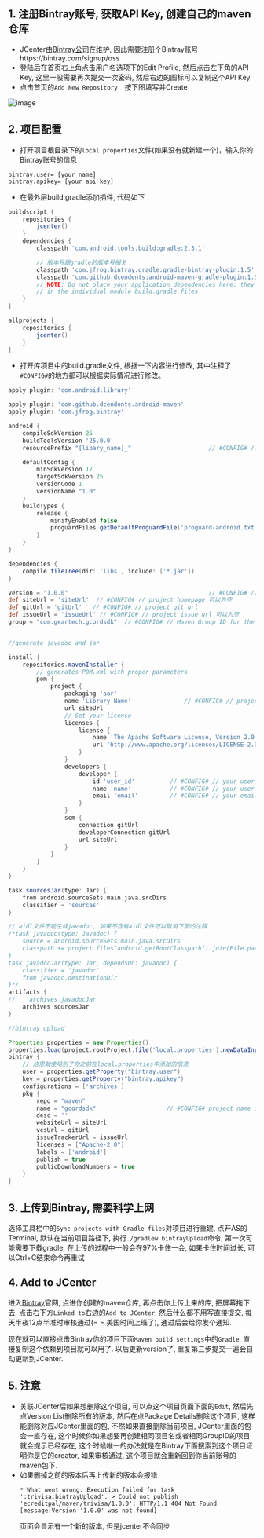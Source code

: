 ## 1. 注册Bintray账号, 获取API Key, 创建自己的maven仓库

* JCenter由[Bintray公司](https://bintray.com)在维护, 因此需要注册个Bintray账号https://bintray.com/signup/oss
* 登陆后在首页右上角点击用户名选项下的Edit Profile, 然后点击左下角的API Key, 这里一般需要再次提交一次密码, 然后右边的图标可以复制这个API Key
* 点击首页的`Add New Repository  `按下图填写并Create

![image](https://github.com/xuuuu/Pictures/blob/master/bintray_create_maven_repository.png?raw=true)

## 2. 项目配置

* 打开项目根目录下的`local.properties`文件(如果没有就新建一个)，输入你的Bintray账号的信息

```
bintray.user= [your name]
bintray.apikey= [your api key]
```

* 在最外层build.gradle添加插件, 代码如下

```gradle
buildscript {
    repositories {
        jcenter()
    }
    dependencies {
        classpath 'com.android.tools.build:gradle:2.3.1'

        // 版本号跟gradle的版本号相关
        classpath 'com.jfrog.bintray.gradle:gradle-bintray-plugin:1.5'
        classpath 'com.github.dcendents:android-maven-gradle-plugin:1.5'
        // NOTE: Do not place your application dependencies here; they belong
        // in the individual module build.gradle files
    }
}

allprojects {
    repositories {
        jcenter()
    }
}
```

* 打开库项目中的build.gradle文件, 根据一下内容进行修改, 其中注释了`#CONFIG#`的地方都可以根据实际情况进行修改。

```gradle
apply plugin: 'com.android.library'

apply plugin: 'com.github.dcendents.android-maven'
apply plugin: 'com.jfrog.bintray'

android {
    compileSdkVersion 25
    buildToolsVersion '25.0.0'
    resourcePrefix "[libary_name]_"                      // #CONFIG# // resource prefix

    defaultConfig {
        minSdkVersion 17
        targetSdkVersion 25
        versionCode 1
        versionName "1.0"
    }
    buildTypes {
        release {
            minifyEnabled false
            proguardFiles getDefaultProguardFile('proguard-android.txt'), 'proguard-rules.pro'
        }
    }
}

dependencies {
    compile fileTree(dir: 'libs', include: ['*.jar'])
}

version = "1.0.0"                                        // #CONFIG# // project version
def siteUrl = 'siteUrl'  // #CONFIG# // project homepage 可以为空
def gitUrl = 'gitUrl'   // #CONFIG# // project git url
def issueUrl = 'issueUrl' // #CONFIG# // project issue url 可以为空
group = "com.geartech.gcordsdk"  // #CONFIG# // Maven Group ID for the artifact (pageckage name is ok)


//generate javadoc and jar

install {
    repositories.mavenInstaller {
        // generates POM.xml with proper parameters
        pom {
            project {
                packaging 'aar'
                name 'Library Name'               // #CONFIG# // project title
                url siteUrl
                // Set your license
                licenses {
                    license {
                        name 'The Apache Software License, Version 2.0'
                        url 'http://www.apache.org/licenses/LICENSE-2.0.txt'
                    }
                }
                developers {
                    developer {
                        id 'user_id'          // #CONFIG# // your user id (you can write your nickname)
                        name 'name'           // #CONFIG# // your user name
                        email 'email'         // #CONFIG# // your email
                    }
                }
                scm {
                    connection gitUrl
                    developerConnection gitUrl
                    url siteUrl
                }
            }
        }
    }
}

task sourcesJar(type: Jar) {
    from android.sourceSets.main.java.srcDirs
    classifier = 'sources'
}

// aidl文件不能生成javadoc, 如果不含有aidl文件可以取消下面的注释
/*task javadoc(type: Javadoc) {
    source = android.sourceSets.main.java.srcDirs
    classpath += project.files(android.getBootClasspath().join(File.pathSeparator))
}
task javadocJar(type: Jar, dependsOn: javadoc) {
    classifier = 'javadoc'
    from javadoc.destinationDir
}*/
artifacts {
//    archives javadocJar
    archives sourcesJar
}

//bintray upload

Properties properties = new Properties()
properties.load(project.rootProject.file('local.properties').newDataInputStream())
bintray {
	// 这里就使用到了你之前在local.properties中添加的信息
    user = properties.getProperty("bintray.user")
    key = properties.getProperty("bintray.apikey")
    configurations = ['archives']
    pkg {
        repo = "maven"
        name = "gcordsdk"                    // #CONFIG# project name in jcenter
        desc = ''
        websiteUrl = siteUrl
        vcsUrl = gitUrl
        issueTrackerUrl = issueUrl
        licenses = ["Apache-2.0"]
        labels = ['android']
        publish = true
        publicDownloadNumbers = true
    }
}
```

## 3. 上传到Bintray, 需要科学上网

选择工具栏中的`Sync projects with Gradle files`对项目进行重建, 点开AS的Terminal, 默认在当前项目路径下, 执行`./gradlew bintrayUpload`命令, 第一次可能需要下载gradle, 在上传的过程中一般会在97%卡住一会, 如果卡住时间过长, 可以Ctrl+C结束命令再重试

## 4. Add to JCenter

进入[Bintray](https://bintray.com)官网, 点进你创建的maven仓库, 再点击你上传上来的库, 把屏幕拖下去, 点击右下方`Linked to`右边的`Add to JCenter`, 然后什么都不用写直接提交, 每天半夜12点半准时审核通过(= = 美国时间上班了), 通过后会给你发个通知.

现在就可以直接点击Bintray你的项目下面`Maven build settings`中的`Gradle`, 直接复制这个依赖到项目就可以用了. 以后更新version了, 重复第三步提交一遍会自动更新到JCenter.

## 5. 注意

- 关联JCenter后如果想删除这个项目, 可以点这个项目页面下面的`Edit`, 然后先点Version List删除所有的版本, 然后在点Package Details删除这个项目, 这样能删除对应JCenter里面的包, 不然如果直接删除当前项目, JCenter里面的包会一直存在, 这个时候你如果想要再创建相同项目名或者相同GroupID的项目就会提示已经存在, 这个时候唯一的办法就是在Bintray下面搜索到这个项目证明你是它的creator, 如果审核通过, 这个项目就会重新回到你当前账号的maven包下.
- 如果删掉之前的版本后再上传新的版本会报错
   ```
   * What went wrong: Execution failed for task ':trivisa:bintrayUpload'. > Could not publish    'ecreditpal/maven/trivisa/1.0.0': HTTP/1.1 404 Not Found [message:Version '1.0.0' was not found]
   ```
   页面会显示有一个新的版本, 但是jcenter不会同步
